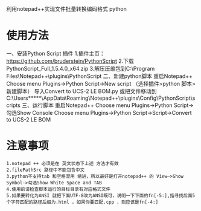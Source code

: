 利用notepad++实现文件批量转换编码格式
python

使用方法
===========
一、安装Python Script 插件
1.插件主页：https://github.com/bruderstein/PythonScript
2.下载PythonScript_Full_1.5.4.0_x64.zip
3.解压压缩包到C:\Program Files\Notepad++\plugins\PythonScript
二、新建python脚本
      重启Notepad++
      Choose menu Plugins->Python Script->New script （选择插件>python 脚本>新建脚本）
	  导入Convert to UCS-2 LE BOM.py
	  或把文件移动到C:\Users\*****\AppData\Roaming\Notepad++\plugins\Config\PythonScript\scripts
三、运行脚本
      重启Notepad++
	  Choose menu Plugins->Python Script->勾选Show Console
	  Choose menu Plugins->Python Script->Script->Convert to UCS-2 LE BOM

注意事项
===========
    1.notepad ++ 必须是在 英文状态下上述 方法才有效
    2.filePathSrc 路径中不能包含中文
    3.python不支持tab 和空格混用 缩进，所以最好是打开notepad++ 的 View–>Show Symbol->勾选Show White Space and TAB
    4.使用前请检查脚本运行的目标目录有对应格式文件
    5.如果要转化为ANSI 就把下面UTF-8改为ANSI既可，说明一下下面的fn[-5:],指寻找后面5个字符匹配的路径后缀为.html ，如果你要匹配.cpp ，则应该是fn[-4:]

